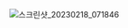 ![스크린샷_20230218_071846](https://user-images.githubusercontent.com/114147773/219855156-51dd27a7-0e27-4a80-9f98-48162c29c4cd.png)

